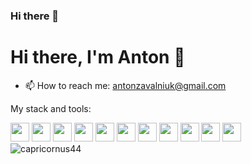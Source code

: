 ### Hi there 👋

<!--
**capricornus44/capricornus44** is a ✨ _special_ ✨ repository because its `README.md` (this file) appears on your GitHub profile.

Here are some ideas to get you started:

- 🔭 I’m currently working on ...
- 🌱 I’m currently learning ...
- 👯 I’m looking to collaborate on ...
- 🤔 I’m looking for help with ...
- 💬 Ask me about ...
- 📫 How to reach me: ...
- 😄 Pronouns: ...
- ⚡ Fun fact: ...
-->

<h1 aligh="center">Hi there, I'm Anton 👋</h1>

- 📫 How to reach me: <a href="mailto:antonzavalniuk@gmail.com" target="_blank">antonzavalniuk@gmail.com</a>

My stack and tools:

<div>
  <img src="https://cdn.jsdelivr.net/npm/simple-icons@3.0.1/icons/html5.svg" height="30" width="30" fill="tomato">
  <img src="https://cdn.jsdelivr.net/npm/simple-icons@3.0.1/icons/css3.svg" height="30" width="30" fill="tomato">
  <img src="https://cdn.jsdelivr.net/npm/simple-icons@3.0.1/icons/sass.svg" height="30" width="30" fill="tomato">
  <img src="https://cdn.jsdelivr.net/npm/simple-icons@3.0.1/icons/javascript.svg" height="30" width="30" fill="tomato">
  <img src="https://cdn.jsdelivr.net/npm/simple-icons@3.0.1/icons/react.svg" height="30" width="30" fill="tomato">
  <img src="https://cdn.jsdelivr.net/npm/simple-icons@3.0.1/icons/redux.svg" height="30" width="30" fill="tomato">
  <img src="https://cdn.jsdelivr.net/npm/simple-icons@3.0.1/icons/github.svg" height="30" width="30" fill="tomato">
  <img src="https://cdn.jsdelivr.net/npm/simple-icons@3.0.1/icons/git.svg" height="30" width="30" fill="tomato">
  <img src="https://cdn.jsdelivr.net/npm/simple-icons@3.0.1/icons/webpack.svg" height="30" width="30" fill="tomato">
  <img src="https://cdn.jsdelivr.net/npm/simple-icons@3.0.1/icons/mongodb.svg" height="30" width="30" fill="tomato">
  <img src="https://cdn.jsdelivr.net/npm/simple-icons@3.0.1/icons/visualstudiocode.svg" height="30" width="30" fill="tomato">
</div>

<img src="https://github-readme-stats.vercel.app/api?username=capricornus44&show_icon=true" alt="capricornus44">

